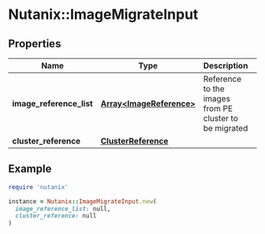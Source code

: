 # Nutanix::ImageMigrateInput

## Properties

| Name | Type | Description | Notes |
| ---- | ---- | ----------- | ----- |
| **image_reference_list** | [**Array&lt;ImageReference&gt;**](ImageReference.md) | Reference to the images from PE cluster to be migrated  | [optional] |
| **cluster_reference** | [**ClusterReference**](ClusterReference.md) |  |  |

## Example

```ruby
require 'nutanix'

instance = Nutanix::ImageMigrateInput.new(
  image_reference_list: null,
  cluster_reference: null
)
```

